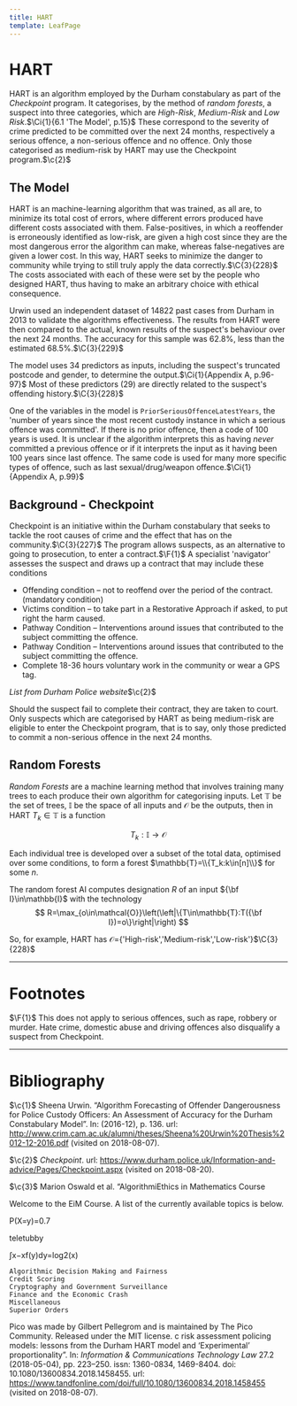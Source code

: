 ```yaml
---
title: HART
template: LeafPage
---
```


# HART
$\newcommand{\F}[1]{^{[\text{F}#1]}}$$\newcommand{\C}[2]{^{[#1\text{, p.#2}]}}$$\newcommand{\c}[1]{^{[#1]}}$$\newcommand{\Ci}[2]{^{[#1\text{, #2}]}}$

HART is an algorithm employed by the Durham constabulary as part of the *Checkpoint* program. It categorises, by the method of *random forests*, a suspect into three categories, which are *High-Risk*, *Medium-Risk* and *Low Risk*.$\Ci{1}{6.1 'The Model', p.15}$ These correspond to the severity of crime predicted to be committed over the next 24 months, respectively a serious offence, a non-serious offence and no offence. Only those categorised as medium-risk by HART may use the Checkpoint program.$\c{2}$

## The Model

HART is an machine-learning algorithm that was trained, as all are, to minimize its total cost of errors, where different errors produced have different costs associated with them. False-positives, in which a reoffender is erroneously identified as low-risk, are given a high cost since they are the most dangerous error the algorithm can make, whereas false-negatives are given a lower cost. In this way, HART seeks to minimize the danger to community while trying to still truly apply the data correctly.$\C{3}{228}$ The costs associated with each of these were set by the people who designed HART, thus having to make an arbitrary choice with ethical consequence.

Urwin used an independent dataset of 14822 past cases from Durham in 2013 to validate the algorithms effectiveness. The results from HART were then compared to the actual, known results of the suspect's behaviour over the next 24 months. The accuracy for this sample was 62.8%, less than the estimated 68.5%.$\C{3}{229}$

The model uses 34 predictors as inputs, including the suspect's truncated postcode and gender, to determine the output.$\Ci{1}{Appendix A, p.96-97}$ Most of these predictors (29) are directly related to the suspect's offending history.$\C{3}{228}$

One of the variables in the model is ```PriorSeriousOffenceLatestYears```, the 'number of years since the most recent custody instance in which a serious offence was committed'. If there is no prior offence, then a code of 100 years is used. It is unclear if the algorithm interprets this as having *never* committed a previous offence or if it interprets the input as it having been 100 years since last offence. The same code is used for many more specific types of offence, such as last sexual/drug/weapon offence.$\Ci{1}{Appendix A, p.99}$

## Background - Checkpoint

Checkpoint is an initiative within the Durham constabulary that seeks to tackle the root causes of crime and the effect that has on the community.$\C{3}{227}$ The program allows suspects, as an alternative to going to prosecution, to enter a contract.$\F{1}$ A specialist 'navigator' assesses the suspect and draws up a contract that may include these conditions

* Offending condition – not to reoffend over the period of the contract. (mandatory condition)
* Victims condition – to take part in a Restorative Approach if asked, to put right the harm caused.
* Pathway Condition – Interventions around issues that contributed to the subject committing the offence.
* Pathway Condition – Interventions around issues that contributed to the subject committing the offence.
* Complete 18-36 hours voluntary work in the community or wear a GPS tag.

*List from Durham Police website*$\c{2}$

Should the suspect fail to complete their contract, they are taken to court. Only suspects which are categorised by HART as being medium-risk are eligible to enter the Checkpoint program, that is to say, only those predicted to commit a non-serious offence in the next 24 months.

## Random Forests

*Random Forests* are a machine learning method that involves training many trees to each produce their own algorithm for categorising inputs. Let $\mathbb{T}$ be the set of trees, $\mathbb{I}$ be the space of all inputs and $\mathcal{O}$ be the outputs, then in HART $T_k\in\mathbb{T}$ is a function

$$ T_k:\mathbb{I}\to\mathcal{O} $$

Each individual tree is developed over a subset of the total data, optimised over some conditions, to form a forest $\mathbb{T}=\\{T_k:k\in[n]\\}$ for some $n$.

The random forest AI computes designation $R$ of an input ${\bf I}\in\mathbb{I}$ with the technology
$$ R=\max_{o\in\mathcal{O}}\left(\left|\{T\in\mathbb{T}:T({\bf I})=o\}\right|\right) $$

So, for example, HART has $\mathcal{O}=${'High-risk','Medium-risk','Low-risk'}$\C{3}{228}$

---
# Footnotes

$\F{1}$ This does not apply to serious offences, such as rape, robbery or murder. Hate crime, domestic abuse and driving offences also disqualify a suspect from Checkpoint.

---
# Bibliography

$\c{1}$ Sheena Urwin. “Algorithm Forecasting of Offender Dangerousness for Police Custody Officers: An Assessment of Accuracy for the Durham Constabulary Model”. In: (2016-12), p. 136. url: http://www.crim.cam.ac.uk/alumni/theses/Sheena%20Urwin%20Thesis%2012-12-2016.pdf (visited on 2018-08-07).

$\c{2}$ *Checkpoint*. url: https://www.durham.police.uk/Information-and-advice/Pages/Checkpoint.aspx (visited on 2018-08-20).

$\c{3}$ Marion Oswald et al. “AlgorithmiEthics in Mathematics Course

Welcome to the EiM Course. A list of the currently available topics is below.

P(X=y)=0.7

teletubby

∫x−xf(y)dy=log2(x)

    Algorithmic Decision Making and Fairness
    Credit Scoring
    Cryptography and Government Surveillance
    Finance and the Economic Crash
    Miscellaneous
    Superior Orders

Pico was made by Gilbert Pellegrom and is maintained by The Pico Community. Released under the MIT license.
c risk assessment policing models: lessons from the Durham HART model and ‘Experimental’ proportionality”. In: *Information & Communications Technology Law* 27.2 (2018-05-04), pp. 223–250. issn: 1360-0834, 1469-8404. doi: 10.1080/13600834.2018.1458455. url: https://www.tandfonline.com/doi/full/10.1080/13600834.2018.1458455 (visited on 2018-08-07).
